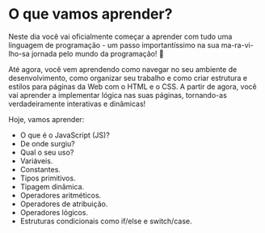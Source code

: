 # O que vamos aprender?

<p>
    Neste dia você vai oficialmente começar a aprender com tudo uma linguagem de programação - um passo importantíssimo na sua ma-ra-vi-lho-sa jornada pelo mundo da programação! 🎉
</p>
<p>
    Até agora, você vem aprendendo como navegar no seu ambiente de desenvolvimento, como organizar seu trabalho e como criar estrutura e estilos para páginas da Web com o HTML e o CSS. A partir de agora, você vai aprender a implementar lógica nas suas páginas, tornando-as verdadeiramente interativas e dinâmicas!
</p>

<p>Hoje, vamos aprender:</p>

- O que é o JavaScript (JS)?
- De onde surgiu?
- Qual o seu uso?
- Variáveis.
- Constantes.
- Tipos primitivos.
- Tipagem dinâmica.
- Operadores aritméticos.
- Operadores de atribuição.
- Operadores lógicos.
- Estruturas condicionais como if/else e switch/case.